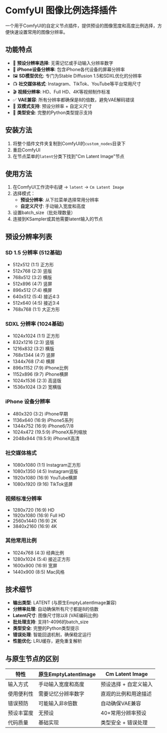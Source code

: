 # ComfyUI 图像比例选择插件

一个用于ComfyUI的自定义节点插件，提供预设的图像宽度和高度比例选择，方便快速设置常用的图像分辨率。

## 功能特点

- 🎯 **预设分辨率选择**: 无需记忆或手动输入分辨率数字
- 📱 **iPhone设备分辨率**: 包含iPhone各代设备的屏幕分辨率
- 🖼️ **SD模型优化**: 专门为Stable Diffusion 1.5和SDXL优化的分辨率
- 📺 **社交媒体格式**: Instagram、TikTok、YouTube等平台常用尺寸
- 🎬 **视频分辨率**: HD、Full HD、4K等视频制作标准
- ✅ **VAE兼容**: 所有分辨率都确保是8的倍数，避免VAE解码错误
- 🔧 **双模式支持**: 预设分辨率 + 自定义尺寸
- 📝 **类型安全**: 完整的Python类型提示支持

## 安装方法

1. 将整个插件文件夹复制到ComfyUI的`custom_nodes`目录下
2. 重启ComfyUI
3. 在节点菜单的`latent`分类下找到"Cm Latent Image"节点

## 使用方法

1. 在ComfyUI工作流中右键 → `latent` → `Cm Latent Image`
2. 选择模式：
   - **预设分辨率**: 从下拉菜单选择常用分辨率
   - **自定义尺寸**: 手动输入宽度和高度
3. 设置batch_size（批处理数量）
4. 连接到KSampler或其他需要latent输入的节点

## 预设分辨率列表

### SD 1.5 分辨率 (512基础)
- 512x512 (1:1) 正方形
- 512x768 (2:3) 竖版
- 768x512 (3:2) 横版
- 512x896 (4:7) 竖屏
- 896x512 (7:4) 横屏
- 640x512 (5:4) 接近4:3
- 512x640 (4:5) 接近3:4
- 768x768 (1:1) 大正方形

### SDXL 分辨率 (1024基础)
- 1024x1024 (1:1) 正方形
- 832x1216 (2:3) 竖版
- 1216x832 (3:2) 横版
- 768x1344 (4:7) 竖屏
- 1344x768 (7:4) 横屏
- 896x1152 (7:9) iPhone比例
- 1152x896 (9:7) iPhone横屏
- 1024x1536 (2:3) 高竖版
- 1536x1024 (3:2) 宽横版

### iPhone 设备分辨率
- 480x320 (3:2) iPhone早期
- 1136x640 (16:9) iPhone5系列
- 1344x752 (16:9) iPhone6/7/8
- 1024x472 (19.5:9) iPhoneX系列缩放
- 2048x944 (19.5:9) iPhoneX高清

### 社交媒体格式
- 1080x1080 (1:1) Instagram正方形
- 1080x1350 (4:5) Instagram竖版
- 1920x1080 (16:9) YouTube横屏
- 1080x1920 (9:16) TikTok竖屏

### 视频标准分辨率
- 1280x720 (16:9) HD
- 1920x1080 (16:9) Full HD
- 2560x1440 (16:9) 2K
- 3840x2160 (16:9) 4K

### 其他常用比例
- 1024x768 (4:3) 经典比例
- 1280x1024 (5:4) 接近正方形
- 1600x900 (16:9) 宽屏
- 1440x900 (8:5) Mac风格

## 技术细节

- **输出类型**: LATENT (与原生EmptyLatentImage兼容)
- **分辨率处理**: 自动确保所有尺寸都是8的倍数
- **Latent尺寸**: 图像尺寸除以8 (VAE编码比例)
- **批处理支持**: 支持1-4096的batch_size
- **类型安全**: 完整的Python类型提示
- **错误处理**: 智能回退机制，确保稳定运行
- **性能优化**: LRU缓存，避免重复解析

## 与原生节点的区别

| 特性 | 原生EmptyLatentImage | Cm Latent Image |
|------|----------------------|-----------------|
| 输入方式 | 手动输入宽度和高度 | 预设选择 + 自定义输入 |
| 使用便利性 | 需要记忆分辨率数字 | 直观的比例和用途描述 |
| 错误预防 | 可能输入非8倍数 | 自动确保VAE兼容 |
| 预设丰富度 | 无预设 | 40+常用分辨率预设 |
| 代码质量 | 基础实现 | 类型安全 + 错误处理 |

